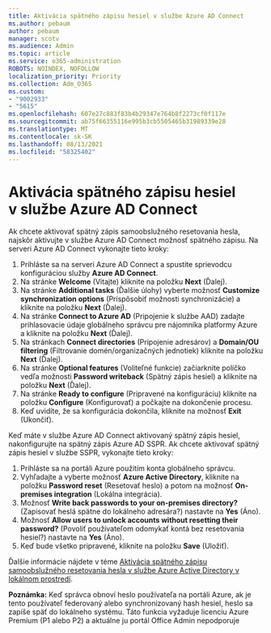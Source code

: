 ```yaml
---
title: Aktivácia spätného zápisu hesiel v službe Azure AD Connect
ms.author: pebaum
author: pebaum
manager: scotv
ms.audience: Admin
ms.topic: article
ms.service: o365-administration
ROBOTS: NOINDEX, NOFOLLOW
localization_priority: Priority
ms.collection: Adm_O365
ms.custom:
- "9002933"
- "5615"
ms.openlocfilehash: 607e27c883f83b4b29347e764b8f2273cf0f117e
ms.sourcegitcommit: ab75f66355116e995b3cb5505465b31989339e28
ms.translationtype: MT
ms.contentlocale: sk-SK
ms.lasthandoff: 08/13/2021
ms.locfileid: "58325402"
---
```

# <a name="enable-password-writeback-in-azure-ad-connect"></a>Aktivácia spätného zápisu hesiel v službe Azure AD Connect

Ak chcete aktivovať spätný zápis samoobslužného resetovania hesla, najskôr aktivujte v službe Azure AD Connect možnosť spätného zápisu. Na serveri Azure AD Connect vykonajte tieto kroky:

1. Prihláste sa na serveri Azure AD Connect a spustite sprievodcu konfiguráciou služby **Azure AD Connect**.
2. Na stránke **Welcome** (Vitajte) kliknite na položku **Next** (Ďalej).
3. Na stránke **Additional tasks** (Ďalšie úlohy) vyberte možnosť **Customize synchronization options** (Prispôsobiť možnosti synchronizácie) a kliknite na položku **Next** (Ďalej).
4. Na stránke **Connect to Azure AD** (Pripojenie k službe AAD) zadajte prihlasovacie údaje globálneho správcu pre nájomníka platformy Azure a kliknite na položku **Next** (Ďalej).
5. Na stránkach **Connect directories** (Pripojenie adresárov) a **Domain/OU filtering** (Filtrovanie domén/organizačných jednotiek) kliknite na položku **Next** (Ďalej).
6. Na stránke **Optional features** (Voliteľné funkcie) začiarknite políčko vedľa možnosti **Password writeback** (Spätný zápis hesiel) a kliknite na položku **Next** (Ďalej).
7. Na stránke **Ready to configure** (Pripravené na konfiguráciu) kliknite na položku **Configure** (Konfigurovať) a počkajte na dokončenie procesu.
8. Keď uvidíte, že sa konfigurácia dokončila, kliknite na možnosť **Exit** (Ukončiť).

Keď máte v službe Azure AD Connect aktivovaný spätný zápis hesiel, nakonfigurujte na spätný zápis Azure AD SSPR.  Ak chcete aktivovať spätný zápis hesiel v službe SSPR, vykonajte tieto kroky:

1. Prihláste sa na portáli Azure použitím konta globálneho správcu.
2. Vyhľadajte a vyberte možnosť **Azure Active Directory**, kliknite na položku **Password reset** (Resetovať heslo) a potom na možnosť **On-premises integration** (Lokálna integrácia).
3. Možnosť **Write back passwords to your on-premises directory?** (Zapisovať heslá spätne do lokálneho adresára?) nastavte na **Yes** (Áno).
4. Možnosť **Allow users to unlock accounts without resetting their password?** (Povoliť používateľom odomykať kontá bez resetovania hesiel?) nastavte na **Yes** (Áno).
5. Keď bude všetko pripravené, kliknite na položku **Save** (Uložiť).

Ďalšie informácie nájdete v téme [Aktivácia spätného zápisu samoobslužného resetovania hesla v službe Azure Active Directory v lokálnom prostredí](https://docs.microsoft.com/azure/active-directory/authentication/tutorial-enable-sspr-writeback).

**Poznámka:** Keď správca obnoví heslo používateľa na portáli Azure, ak je tento používateľ federovaný alebo synchronizovaný hash hesiel, heslo sa zapíše späť do lokálneho systému. Táto funkcia vyžaduje licenciu Azure Premium (P1 alebo P2) a aktuálne ju portál Office Admin nepodporuje
